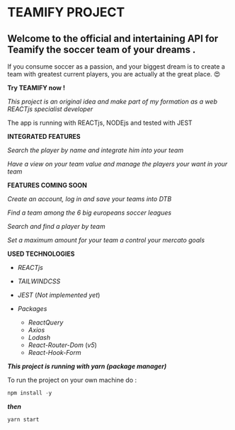 # TEAMIFY PROJECT

## Welcome to the official and intertaining API for Teamify the soccer team of your dreams .

If you consume soccer as a passion, and your biggest dream is to create a team with greatest current players, you are actually at the great place. 😍

**Try TEAMIFY now !**

_This project is an original idea and make part of my formation as a web REACTjs specialist developer_

The app is running with REACTjs, NODEjs and tested with JEST

**INTEGRATED FEATURES**

_Search the player by name and integrate him into your team_

_Have a view on your team value and manage the players your want in your team_

**FEATURES COMING SOON**

_Create an account, log in and save your teams into DTB_

_Find a team among the 6 big europeans soccer leagues_

_Search and find a player by team_

_Set a maximum amount for your team a control your mercato goals_

**USED TECHNOLOGIES**

- _REACTjs_

- _TAILWINDCSS_

- _JEST_ (_Not implemented yet_)

- _Packages_

  - _ReactQuery_
  - _Axios_
  - _Lodash_
  - _React-Router-Dom_ (_v5_)
  - _React-Hook-Form_

**_This project is running with yarn (package manager)_**

To run the project on your own machine do :

```javascript
npm install -y
```

**_then_**

```javascript
yarn start
```
